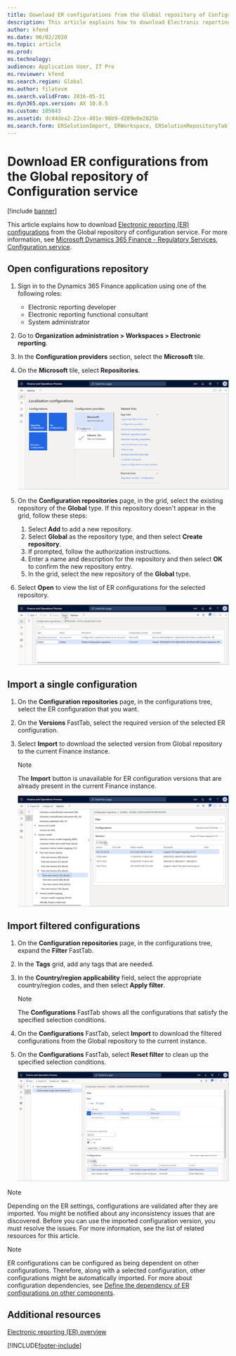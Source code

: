 ```yaml
---
title: Download ER configurations from the Global repository of Configuration service
description: This article explains how to download Electronic reporting (ER) configurations from the Global repository of Configuration service.
author: kfend
ms.date: 06/02/2020
ms.topic: article
ms.prod: 
ms.technology: 
audience: Application User, IT Pro
ms.reviewer: kfend
ms.search.region: Global
ms.author: filatovm
ms.search.validFrom: 2016-05-31
ms.dyn365.ops.version: AX 10.0.5
ms.custom: 105843
ms.assetid: dc44dea2-22ce-401e-98b9-d289e0e2825b
ms.search.form: ERSolutionImport, ERWorkspace, ERSolutionRepositoryTable
---
```


# Download ER configurations from the Global repository of Configuration service

[!include [banner](../includes/banner.md)]

This article explains how to download [Electronic reporting (ER) configurations](general-electronic-reporting.md#Configuration) from the Global repository of configuration service. For more information, see [Microsoft Dynamics 365 Finance - Regulatory Services, Configuration service](/business-applications-release-notes/october18/dynamics365-finance-operations/regulatory-service-configuration).

## Open configurations repository

1. Sign in to the Dynamics 365 Finance application using one of the following roles:

    - Electronic reporting developer
    - Electronic reporting functional consultant
    - System administrator

2. Go to **Organization administration > Workspaces > Electronic reporting**.
3. In the **Configuration providers** section, select the **Microsoft** tile.
3. On the **Microsoft** tile, select **Repositories**.

    ![Electronic reporting workspace.](./media/er-download-configurations-global-repo-er-workspace.png)

4. On the **Configuration repositories** page, in the grid, select the existing repository of the **Global** type. If this repository doesn't appear in the grid, follow these steps:

    1. Select **Add** to add a new repository.
    2. Select **Global** as the repository type, and then select **Create repository**.
    3. If prompted, follow the authorization instructions.
    4. Enter a name and description for the repository and then select **OK** to confirm the new repository entry.
    5. In the grid, select the new repository of the **Global** type.

5. Select **Open** to view the list of ER configurations for the selected repository.

    ![Configuration repositories page.](./media/er-download-configurations-global-repo-repositories-list.png)

## Import a single configuration

1. On the **Configuration repositories** page, in the configurations tree, select the ER configuration that you want.
2. On the **Versions** FastTab, select the required version of the selected ER configuration.
3. Select **Import** to download the selected version from Global repository to the current Finance instance.

    > [!NOTE]
    > The **Import** button is unavailable for ER configuration versions that are already present in the current Finance instance.

    ![Configuration repository page, Configurations FastTab.](./media/er-download-configurations-global-repo-repository-content.png)

## Import filtered configurations

1. On the **Configuration repositories** page, in the configurations tree, expand the **Filter** FastTab.
2. In the **Tags** grid, add any tags that are needed.
3. In the **Country/region applicability** field, select the appropriate country/region codes, and then select  **Apply filter**.

    > [!NOTE]
    > The **Configurations** FastTab shows all the configurations that satisfy the specified selection conditions.

4. On the **Configurations** FastTab, select **Import** to download the filtered configurations from the Global repository to the current instance.
5. On the **Configurations** FastTab, select **Reset filter** to clean up the specified selection conditions.

    ![Configuration repository page, Versions FastTab, Import button.](./media/er-download-configurations-global-repo-filtered-configurations.png)

> [!NOTE]
> Depending on the ER settings, configurations are validated after they are imported. You might be notified about any inconsistency issues that are discovered. Before you can use the imported configuration version, you must resolve the issues. For more information, see the list of related resources for this article.

> [!NOTE]
> ER configurations can be configured as being dependent on other configurations. Therefore, along with a selected configuration, other configurations might be automatically imported. For more about configuration dependencies, see [Define the dependency of ER configurations on other components](tasks/er-define-dependency-er-configurations-from-other-components-july-2017.md).

## Additional resources

[Electronic reporting (ER) overview](general-electronic-reporting.md)


[!INCLUDE[footer-include](../../../includes/footer-banner.md)]

